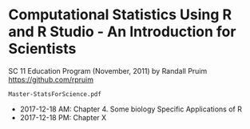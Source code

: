 # Computational Statistics Using R and R Studio - An Introduction for Scientists

SC 11 Education Program (November, 2011) by Randall Pruim <https://github.com/rpruim>

`Master-StatsForScience.pdf`

- 2017-12-18 AM: Chapter 4. Some biology Specific Applications of R
- 2017-12-18 PM: Chapter X


